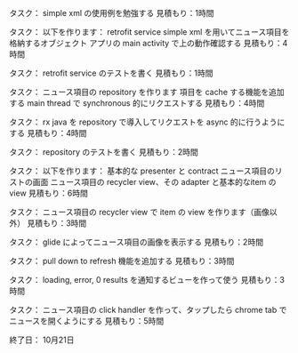 タスク：
  simple xml の使用例を勉強する
見積もり：1時間

タスク：
以下を作ります：
  retrofit service
  simple xml を用いてニュース項目を格納するオブジェクト
アプリの main activity で上の動作確認する
見積もり：4時間

タスク：
retrofit service のテストを書く
見積もり：1時間

タスク：
ニュース項目の repository を作ります
  項目を cache する機能を追加する
  main thread で synchronous 的にリクエストする
見積もり：4時間

タスク：
rx java を repository で導入してリクエストを async 的に行うようにする
見積もり：4時間

タスク：
repository のテストを書く
見積もり：2時間

タスク：
以下を作ります：
  基本的な presenter と contract
  ニュース項目のリストの画面
  ニュース項目の recycler view、その adapter と基本的なitem の view
見積もり：6時間

タスク：
ニュース項目の recycler view で item の view を作ります（画像以外）
見積もり：3時間

タスク：
glide によってニュース項目の画像を表示する
見積もり：2時間

タスク：
pull down to refresh 機能を追加する
見積もり：3時間

タスク：
loading, error, 0 results を通知するビューを作って使う
見積もり：3時間

タスク：
ニュース項目の click handler を作って、タップしたら chrome tab でニュースを開くようにする
見積もり：5時間

終了日： 10月21日
